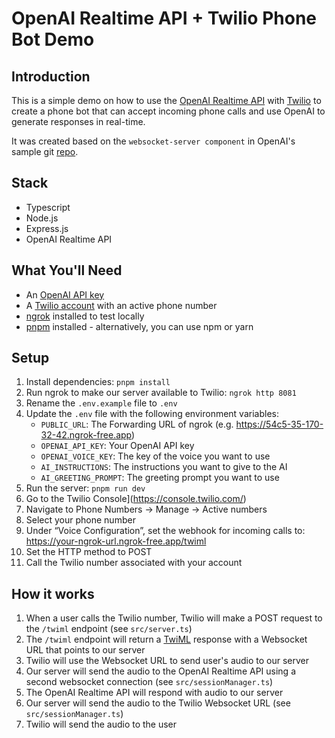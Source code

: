 # OpenAI Realtime API + Twilio Phone Bot Demo

## Introduction

This is a simple demo on how to use the [OpenAI Realtime API](https://platform.openai.com/docs/guide/realtime-api/overview) with [Twilio](https://www.twilio.com/docs/voice/tutorials/how-to-respond-to-incoming-phone-calls/node) to create a phone bot that can accept incoming phone calls and use OpenAI to generate responses in real-time.

It was created based on the `websocket-server component` in OpenAI's sample git [repo](https://github.com/openai/openai-realtime-twilio-demo).

## Stack

- Typescript
- Node.js
- Express.js
- OpenAI Realtime API

## What You'll Need

- An [OpenAI API key](https://platform.openai.com/account/api-keys)
- A [Twilio account](https://www.twilio.com/try-twilio) with an active phone number
- [ngrok](https://ngrok.com/) installed to test locally
- [pnpm](https://pnpm.io/) installed - alternatively, you can use npm or yarn

## Setup

1. Install dependencies: `pnpm install`
2. Run ngrok to make our server available to Twilio: `ngrok http 8081`
3. Rename the `.env.example` file to `.env`
4. Update the `.env` file with the following environment variables:
   - `PUBLIC_URL`: The Forwarding URL of ngrok (e.g. https://54c5-35-170-32-42.ngrok-free.app)
   - `OPENAI_API_KEY`: Your OpenAI API key
   - `OPENAI_VOICE_KEY`: The key of the voice you want to use
   - `AI_INSTRUCTIONS`: The instructions you want to give to the AI
   - `AI_GREETING_PROMPT`: The greeting prompt you want to use
5. Run the server: `pnpm run dev`
6. Go to the Twilio Console](https://console.twilio.com/)
7. Navigate to Phone Numbers → Manage → Active numbers
8. Select your phone number
9. Under “Voice Configuration”, set the webhook for incoming calls to: https://your-ngrok-url.ngrok-free.app/twiml
10. Set the HTTP method to POST
11. Call the Twilio number associated with your account

## How it works

1. When a user calls the Twilio number, Twilio will make a POST request to the `/twiml` endpoint (see `src/server.ts`)
2. The `/twiml` endpoint will return a [TwiML](https://www.twilio.com/docs/voice/tutorials/how-to-respond-to-incoming-phone-calls/node) response with a Websocket URL that points to our server
3. Twilio will use the Websocket URL to send user's audio to our server
4. Our server will send the audio to the OpenAI Realtime API using a second websocket connection (see `src/sessionManager.ts`)
5. The OpenAI Realtime API will respond with audio to our server
6. Our server will send the audio to the Twilio Websocket URL (see `src/sessionManager.ts`)
7. Twilio will send the audio to the user

